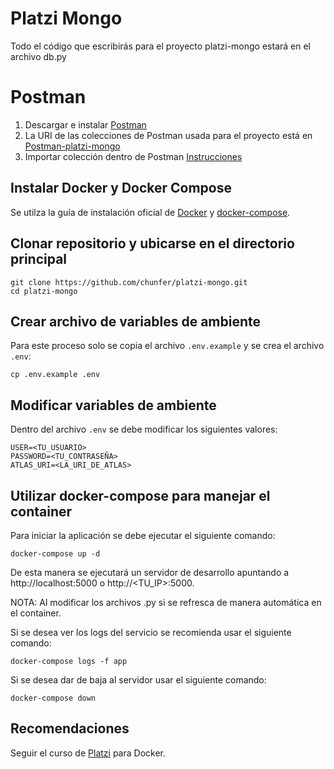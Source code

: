 # Platzi Mongo
Todo el código que escribirás para el proyecto platzi-mongo
estará en el archivo db.py

# Postman
1. Descargar e instalar [Postman](https://www.getpostman.com/downloads/)
2. La URI de las colecciones de Postman usada para el proyecto está en [Postman-platzi-mongo](https://www.getpostman.com/collections/ffcbfb5c8d5cd2dc52d2)
3. Importar colección dentro de Postman [Instrucciones](https://learning.getpostman.com/docs/postman/collections/data_formats/#exporting-and-importing-postman-data)

## Instalar Docker y Docker Compose 
Se utilza la guía de instalación oficial de [Docker](https://www.docker.com/get-started) y [docker-compose](https://docs.docker.com/compose/install/).

## Clonar repositorio y ubicarse en el directorio principal
```
git clone https://github.com/chunfer/platzi-mongo.git
cd platzi-mongo
```

## Crear archivo de variables de ambiente
Para este proceso solo se copia el archivo ```.env.example``` y se crea el archivo ```.env```:
```
cp .env.example .env
```
## Modificar variables de ambiente
Dentro del archivo ```.env``` se debe modificar los siguientes valores:
```
USER=<TU_USUARIO>
PASSWORD=<TU_CONTRASEÑA>
ATLAS_URI=<LA_URI_DE_ATLAS>
```

## Utilizar docker-compose para manejar el container
Para iniciar la aplicación se debe ejecutar el siguiente comando:
```
docker-compose up -d
```

De esta manera se ejecutará un servidor de desarrollo apuntando a http://localhost:5000 o http://<TU_IP>:5000. 

NOTA: Al modificar los archivos .py si se refresca de manera automática en el container.

Si se desea ver los logs del servicio se recomienda usar el siguiente comando:
```
docker-compose logs -f app
```
Si se desea dar de baja al servidor usar el siguiente comando:
```
docker-compose down
```

## Recomendaciones

Seguir el curso de [Platzi](https://platzi.com/clases/docker/) para Docker.
